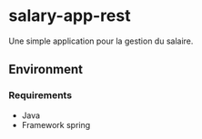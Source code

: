 # salary-app-rest

Une simple application pour la gestion du salaire.

## Environment 
### Requirements

* Java
* Framework spring  
